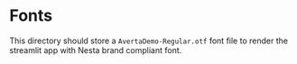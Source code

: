 # Fonts

This directory should store a `AvertaDemo-Regular.otf` font file to render the streamlit app with Nesta brand compliant font.

